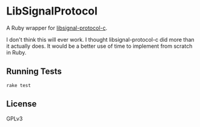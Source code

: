 LibSignalProtocol
=================

A Ruby wrapper for [libsignal-protocol-c](https://github.com/signalapp/libsignal-protocol-c).

I don't think this will ever work. I thought libsignal-protocol-c did more than
it actually does. It would be a better use of time to implement from scratch in Ruby.

## Running Tests

~~~
rake test
~~~


## License

GPLv3
